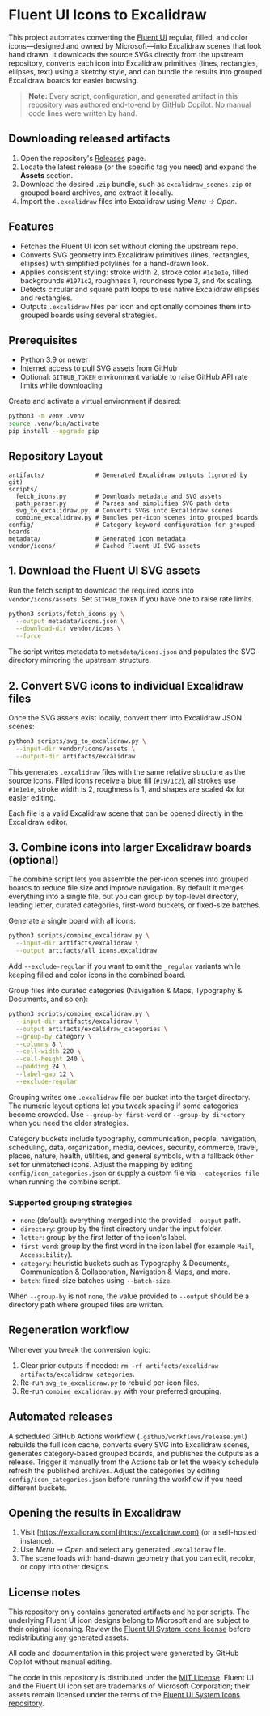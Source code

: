 # Fluent UI Icons to Excalidraw

This project automates converting the [Fluent UI](https://fluent2.microsoft.design/) regular, filled, and color icons—designed and owned by Microsoft—into Excalidraw scenes that look hand drawn. It downloads the source SVGs directly from the upstream repository, converts each icon into Excalidraw primitives (lines, rectangles, ellipses, text) using a sketchy style, and can bundle the results into grouped Excalidraw boards for easier browsing.

> **Note:** Every script, configuration, and generated artifact in this repository was authored end-to-end by GitHub Copilot. No manual code lines were written by hand.

## Downloading released artifacts

1. Open the repository's [Releases](https://github.com/wictorwilen/fluentui-icons-to-excalidraw/releases) page.
2. Locate the latest release (or the specific tag you need) and expand the **Assets** section.
3. Download the desired `.zip` bundle, such as `excalidraw_scenes.zip` or grouped board archives, and extract it locally.
4. Import the `.excalidraw` files into Excalidraw using *Menu → Open*.

## Features

- Fetches the Fluent UI icon set without cloning the upstream repo.
- Converts SVG geometry into Excalidraw primitives (lines, rectangles, ellipses) with simplified polylines for a hand-drawn look.
- Applies consistent styling: stroke width 2, stroke color `#1e1e1e`, filled backgrounds `#1971c2`, roughness 1, roundness type 3, and 4x scaling.
- Detects circular and square path loops to use native Excalidraw ellipses and rectangles.
- Outputs `.excalidraw` files per icon and optionally combines them into grouped boards using several strategies.

## Prerequisites

- Python 3.9 or newer
- Internet access to pull SVG assets from GitHub
- Optional: `GITHUB_TOKEN` environment variable to raise GitHub API rate limits while downloading

Create and activate a virtual environment if desired:

```bash
python3 -m venv .venv
source .venv/bin/activate
pip install --upgrade pip
```

## Repository Layout

```
artifacts/              # Generated Excalidraw outputs (ignored by git)
scripts/
  fetch_icons.py        # Downloads metadata and SVG assets
  path_parser.py        # Parses and simplifies SVG path data
  svg_to_excalidraw.py  # Converts SVGs into Excalidraw scenes
  combine_excalidraw.py # Bundles per-icon scenes into grouped boards
config/                 # Category keyword configuration for grouped boards
metadata/               # Generated icon metadata
vendor/icons/           # Cached Fluent UI SVG assets
```

## 1. Download the Fluent UI SVG assets
Run the fetch script to download the required icons into `vendor/icons/assets`. Set `GITHUB_TOKEN` if you have one to raise rate limits.

```bash
python3 scripts/fetch_icons.py \
  --output metadata/icons.json \
  --download-dir vendor/icons \
  --force
```

The script writes metadata to `metadata/icons.json` and populates the SVG directory mirroring the upstream structure.

## 2. Convert SVG icons to individual Excalidraw files

Once the SVG assets exist locally, convert them into Excalidraw JSON scenes:

```bash
python3 scripts/svg_to_excalidraw.py \
  --input-dir vendor/icons/assets \
  --output-dir artifacts/excalidraw
```

This generates `.excalidraw` files with the same relative structure as the source icons. Filled icons receive a blue fill (`#1971c2`), all strokes use `#1e1e1e`, stroke width is 2, roughness is 1, and shapes are scaled 4x for easier editing.

Each file is a valid Excalidraw scene that can be opened directly in the Excalidraw editor.

## 3. Combine icons into larger Excalidraw boards (optional)

The combine script lets you assemble the per-icon scenes into grouped boards to reduce file size and improve navigation. By default it merges everything into a single file, but you can group by top-level directory, leading letter, curated categories, first-word buckets, or fixed-size batches.

Generate a single board with all icons:

```bash
python3 scripts/combine_excalidraw.py \
  --input-dir artifacts/excalidraw \
  --output artifacts/all_icons.excalidraw
```

Add `--exclude-regular` if you want to omit the `_regular` variants while keeping filled and color icons in the combined board.

Group files into curated categories (Navigation & Maps, Typography & Documents, and so on):

```bash
python3 scripts/combine_excalidraw.py \
  --input-dir artifacts/excalidraw \
  --output artifacts/excalidraw_categories \
  --group-by category \
  --columns 8 \
  --cell-width 220 \
  --cell-height 240 \
  --padding 24 \
  --label-gap 12 \
  --exclude-regular
```

Grouping writes one `.excalidraw` file per bucket into the target directory. The numeric layout options let you tweak spacing if some categories become crowded. Use `--group-by first-word` or `--group-by directory` when you need the older strategies.

Category buckets include typography, communication, people, navigation, scheduling, data, organization, media, devices, security, commerce, travel, places, nature, health, utilities, and general symbols, with a fallback `Other` set for unmatched icons. Adjust the mapping by editing `config/icon_categories.json` or supply a custom file via `--categories-file` when running the combine script.

### Supported grouping strategies

- `none` (default): everything merged into the provided `--output` path.
- `directory`: group by the first directory under the input folder.
- `letter`: group by the first letter of the icon's label.
- `first-word`: group by the first word in the icon label (for example `Mail`, `Accessibility`).
- `category`: heuristic buckets such as Typography & Documents, Communication & Collaboration, Navigation & Maps, and more.
- `batch`: fixed-size batches using `--batch-size`.

When `--group-by` is not `none`, the value provided to `--output` should be a directory path where grouped files are written.

## Regeneration workflow

Whenever you tweak the conversion logic:

1. Clear prior outputs if needed: `rm -rf artifacts/excalidraw artifacts/excalidraw_categories`.
2. Re-run `svg_to_excalidraw.py` to rebuild per-icon files.
3. Re-run `combine_excalidraw.py` with your preferred grouping.

## Automated releases

A scheduled GitHub Actions workflow (`.github/workflows/release.yml`) rebuilds the full icon cache, converts every SVG into Excalidraw scenes, generates category-based grouped boards, and publishes the outputs as a release. Trigger it manually from the Actions tab or let the weekly schedule refresh the published archives. Adjust the categories by editing `config/icon_categories.json` before running the workflow if you need different buckets.

## Opening the results in Excalidraw

1. Visit [https://excalidraw.com](https://excalidraw.com) (or a self-hosted instance).
2. Use *Menu → Open* and select any generated `.excalidraw` file.
3. The scene loads with hand-drawn geometry that you can edit, recolor, or copy into other designs.

## License notes

This repository only contains generated artifacts and helper scripts. The underlying Fluent UI icon designs belong to Microsoft and are subject to their original licensing. Review the [Fluent UI System Icons license](https://github.com/microsoft/fluentui-system-icons) before redistributing any generated assets.

All code and documentation in this project were generated by GitHub Copilot without manual editing.

The code in this repository is distributed under the [MIT License](LICENSE). Fluent UI and the Fluent UI icon set are trademarks of Microsoft Corporation; their assets remain licensed under the terms of the [Fluent UI System Icons repository](https://github.com/microsoft/fluentui-system-icons).
